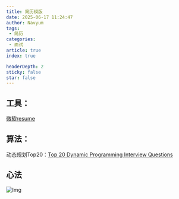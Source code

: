 ```yaml
---
title: 简历模版
date: 2025-06-17 11:24:47
author: Navyum
tags: 
 - 简历
categories: 
 - 面试
article: true
index: true

headerDepth: 2
sticky: false
star: false
---
```


## 工具：
[微软resume](https://create.microsoft.com/en-us/templates/resumes)

## 算法：
动态规划Top20：[Top 20 Dynamic Programming Interview Questions](https://www.geeksforgeeks.org/top-20-dynamic-programming-interview-questions/)


## 心法
![Img](https://raw.staticdn.net/Navyum/imgbed/pic/IMG/b4bf54f12fbc17619f4246447e297efa.png)
